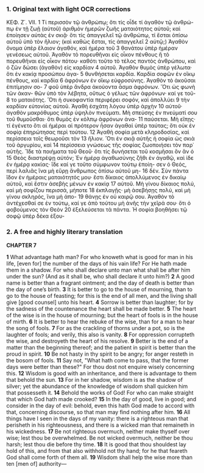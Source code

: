 ### 1. Original text with light OCR corrections

ΚΕΦ. Ζ΄. VII.
1 Τί περισσὸν τῷ ἀνθρώπῳ; ὅτι τίς οἶδε τί ἀγαθὸν τῷ ἀνθρώ-
πῳ ἐν τῇ ζωῇ (αὐτοῦ) ἀριθμὸν ἡμερῶν ζωῆς ματαιότητος αὐτοῦ;
καὶ ἐποίησεν αὐτὰς ἐν σκιᾷ· ὅτι τίς ἀπαγγελεῖ τῷ ἀνθρώπῳ, τί
ἔσται ὀπίσω αὐτοῦ ὑπὸ τὸν ἥλιον; (καὶ καθὼς ἔσται, τίς ἀπαγγελεῖ
2 αὐτῷ;) Ἀγαθὸν ὄνομα ὑπὲρ ἔλαιον ἀγαθόν, καὶ ἡμέρα τοῦ
3 θανάτου ὑπὲρ ἡμέραν γενέσεως αὐτοῦ. Ἀγαθὸν τὸ πορευθῆναι εἰς
οἶκον πένθους ἢ τὸ πορευθῆναι εἰς οἶκον πότου· καθότι τοῦτο τὸ
τέλος παντὸς ἀνθρώπου, καὶ ὁ ζῶν δώσει (ἀγαθὸν) εἰς καρδίαν
4 αὐτοῦ. Ἀγαθὸν θυμὸς ὑπὲρ γέλωτα· ὅτι ἐν κακίᾳ προσώπου ἀγα-
5 θυνθήσεται καρδία. Καρδία σοφῶν ἐν οἴκῳ πένθους, καὶ καρδία
6 ἀφρόνων ἐν οἴκῳ εὐφροσύνης. Ἀγαθὸν τὸ ἀκοῦσαι ἐπιτίμησιν σο-
7 φοῦ ὑπὲρ ἄνδρα ἀκούοντα ἆσμα ἀφρόνων. Ὅτι ὡς φωνὴ τῶν ἀκαν-
θῶν ὑπὸ τὸν λέβητα, οὕτως ὁ γέλως τῶν ἀφρόνων· καί γε τοῦ-
8 το ματαιότης. Ὅτι ἡ συκοφαντία περιφέρει σοφόν, καὶ ἀπολλύει
9 τὴν καρδίαν εὐτονίας αὐτοῦ. Ἀγαθὴ ἐσχάτη λόγου ὑπὲρ ἀρχὴν
10 αὐτοῦ· ἀγαθὸν μακρόθυμος ὑπὲρ ὑψηλὸν πνεύματι. Μὴ σπεύσης
ἐν πνεύματί σου τοῦ θυμοῦσθαι· ὅτι θυμὸς ἐν κόλπῳ ἀφρόνων ἀνα-
11 παύσεται. Μὴ εἴπῃς· τί ἐγένετο ὅτι αἱ ἡμέραι αἱ πρότερον ἦσαν
ἀγαθαὶ ὑπὲρ ταύτας; ὅτι οὐκ ἐν σοφίᾳ ἐπηρώτησας περὶ τούτου.
12 Ἀγαθὴ σοφία μετὰ κληροδοσίας, καὶ περίσσεια τοῖς θεωροῦσι τὸν
13 ἥλιον. Ὅτι ἐν σκιᾷ αὐτῆς ἡ σοφία ὡς σκιὰ τοῦ ἀργυρίου, καὶ
14 περίσσεια γνώσεως τῆς σοφίας ζωοποιήσει τὸν παρ᾿ αὐτῆς. Ἴδε
τὰ ποιήματα τοῦ Θεοῦ· ὅτι τίς δυνήσεται τοῦ κοσμῆσαι ὃν ἂν ὁ
15 Θεὸς διαστρέψῃ αὐτόν; Ἐν ἡμέρᾳ ἀγαθωσύνης ζῆθι ἐν ἀγαθῷ,
καὶ ἰδε ἐν ἡμέρᾳ κακίας· ἴδε καί γε τοῦτο σύμφωνον τούτῳ ἐποίη-
σεν ὁ Θεός, περὶ λαλιᾶς ἵνα μὴ εὕρῃ ἄνθρωπος ὀπίσω αὐτοῦ μη-
16 δέν. Σὺν πάντα ἴδον ἐν ἡμέραις ματαιότητός μου· ἔστι δίκαιος
ἀπολλύμενος ἐν δικαίῳ αὐτοῦ, καὶ ἔστιν ἀσεβὴς μένων ἐν κακίᾳ
17 αὐτοῦ. Μὴ γίνου δίκαιος πολύ, καὶ μὴ σοφίζου περισσά, μήποτε
18 ἐκπλαγῇς· μὴ ἀσεβήσῃς πολύ, καὶ μὴ γίνου σκληρός, ἵνα μὴ ἀπο-
19 θάνῃς ἐν οὐ καιρῷ σου. Ἀγαθὸν τὸ ἀντέχεσθαί σε ἐν τούτῳ, καί
γε ἀπὸ τούτου μὴ ἀνῆς τὴν χεῖρά σου· ὅτι ὁ φοβούμενος τὸν Θεὸν
20 ἐξελεύσεται τὰ πάντα. Ἡ σοφία βοηθήσει τῷ σοφῷ ὑπὲρ δέκα ἐξου-

### 2. A free and highly literary translation

**CHAPTER 7**

**1** What advantage hath man? For who knoweth what is good for man in his life,
    [even for] the number of the days of his vain life? For He hath made them in a shadow.
    For who shall declare unto man what shall be after him under the sun?
    (And as it shall be, who shall declare it unto him?)
**2** A good name is better than a fragrant ointment;
    and the day of death is better than the day of one’s birth.
**3** It is better to go to the house of mourning, than to go to the house of feasting;
    for this is the end of all men, and the living shall give [good counsel] unto his heart.
**4** Sorrow is better than laughter;
    for by the sadness of the countenance the heart shall be made better.
**5** The heart of the wise is in the house of mourning;
    but the heart of fools is in the house of mirth.
**6** It is better to hear the rebuke of the wise,
    than for a man to hear the song of fools.
**7** For as the crackling of thorns under a pot, so is the laughter of fools;
    and verily, this also is vanity.
**8** For oppression corrupteth the wise,
    and destroyeth the heart of his resolve.
**9** Better is the end of a matter than the beginning thereof;
    and the patient in spirit is better than the proud in spirit.
**10** Be not hasty in thy spirit to be angry;
    for anger resteth in the bosom of fools.
**11** Say not, "What hath come to pass, that the former days were better than these?"
    For thou dost not enquire wisely concerning this.
**12** Wisdom is good with an inheritance,
    and there is advantage to them that behold the sun.
**13** For in her shadow, wisdom is as the shadow of silver;
    yet the abundance of the knowledge of wisdom shall quicken him that possesseth it.
**14** Behold the works of God!
    For who can make straight that which God hath made crooked?
**15** In the day of good, live in good; and consider in the day of evil:
    behold, even this hath God made to accord with that, concerning discourse,
    so that man may find nothing after him.
**16** All things have I seen in the days of my vanity:
    there is a righteous man that perisheth in his righteousness,
    and there is a wicked man that remaineth in his wickedness.
**17** Be not righteous overmuch, neither make thyself over wise; lest thou be overwhelmed.
    Be not wicked overmuch, neither be thou harsh; lest thou die before thy time.
**18** It is good that thou shouldest lay hold of this,
    and from that also withhold not thy hand;
    for he that feareth God shall come forth of them all.
**19** Wisdom shall help the wise more than ten [men of] authority—